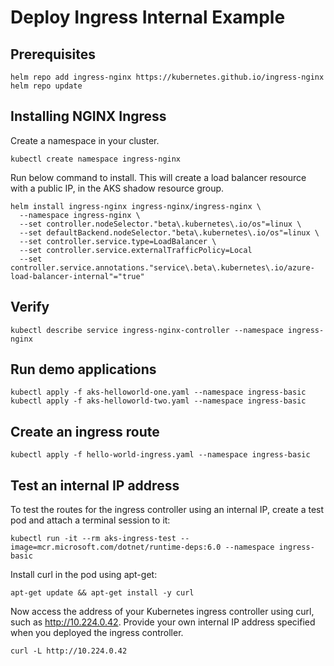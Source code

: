 # Deploy Ingress Internal Example

## Prerequisites

```azcli
helm repo add ingress-nginx https://kubernetes.github.io/ingress-nginx
helm repo update
```

## Installing NGINX Ingress

Create a namespace in your cluster.

```azcli
kubectl create namespace ingress-nginx
```

Run below command to install. This will create a load balancer resource with a public IP, in the AKS shadow resource group.

```azcli
helm install ingress-nginx ingress-nginx/ingress-nginx \
  --namespace ingress-nginx \
  --set controller.nodeSelector."beta\.kubernetes\.io/os"=linux \
  --set defaultBackend.nodeSelector."beta\.kubernetes\.io/os"=linux \
  --set controller.service.type=LoadBalancer \
  --set controller.service.externalTrafficPolicy=Local
  --set controller.service.annotations."service\.beta\.kubernetes\.io/azure-load-balancer-internal"="true"
```

## Verify

```azcli
kubectl describe service ingress-nginx-controller --namespace ingress-nginx
```

## Run demo applications

```azcli
kubectl apply -f aks-helloworld-one.yaml --namespace ingress-basic
kubectl apply -f aks-helloworld-two.yaml --namespace ingress-basic
```

## Create an ingress route

```azcli
kubectl apply -f hello-world-ingress.yaml --namespace ingress-basic
```

## Test an internal IP address

To test the routes for the ingress controller using an internal IP, create a test pod and attach a terminal session to it:

```azcli
kubectl run -it --rm aks-ingress-test --image=mcr.microsoft.com/dotnet/runtime-deps:6.0 --namespace ingress-basic
```
Install curl in the pod using apt-get:

```azcli
apt-get update && apt-get install -y curl
```

Now access the address of your Kubernetes ingress controller using curl, such as http://10.224.0.42. Provide your own internal IP address specified when you deployed the ingress controller.

```azcli
curl -L http://10.224.0.42
```
